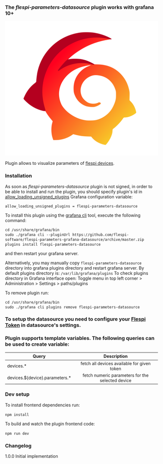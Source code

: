 ### The _flespi-parameters-datasource_ plugin works with grafana 10+

![Logo](https://github.com/flespi-software/flespi-parameters-grafana-datasource/blob/main/src/img/logo.svg "flespi parameters grafana plugin")

Plugin allows to visualize parameters of [flespi devices](https://flespi.io/docs/#/gw/!/devices).

### Installation

As soon as _flespi-parameters-datasource_ plugin is not signed, in order to be able to install and run the plugin, you should specify plugin's id in [allow_loading_unsigned_plugins](https://grafana.com/docs/grafana/latest/setup-grafana/configure-grafana/#allow_loading_unsigned_plugins) Grafana configuration variable:

```
allow_loading_unsigned_plugins = flespi-parameters-datasource
```

To install this plugin using the [grafana cli](https://grafana.com/docs/grafana/latest/cli/) tool, execute the following command:
```
cd /usr/share/grafana/bin
sudo ./grafana cli --pluginUrl https://github.com/flespi-software/flespi-parameters-grafana-datasource/archive/master.zip plugins install flespi-parameters-datasource
```
and then restart your grafana server.

Alternatively, you may manually copy `flespi-parameters-datasource` directory into grafana plugins directory and restart grafana server.
By default plugins directory is: `/var/lib/grafana/plugins`
To check plugins directory in Grafana interface open: Toggle menu in top left corner > Administration > Settings > paths/plugins

To remove plugin run:
```
cd /usr/share/grafana/bin
sudo ./grafana cli plugins remove flespi-parameters-datasource
```

### To setup the datasource you need to configure your [Flespi Token](https://flespi.com/kb/tokens-access-keys-to-flespi-platform) in datasource's settings.

### Plugin supports template variables. The following queries can be used to create variable:

| Query                              | Description                                             |
| ---------------------------------- |:-------------------------------------------------------:|
| devices.*                          | fetch all devices available for given token             |
| devices.${device}.parameters.*     | fetch numeric parameters for the selected device        |


### Dev setup

To install frontend dependencies run:

`npm install`

To build and watch the plugin frontend code:

`npm run dev`

### Changelog

1.0.0
  Initial implementation